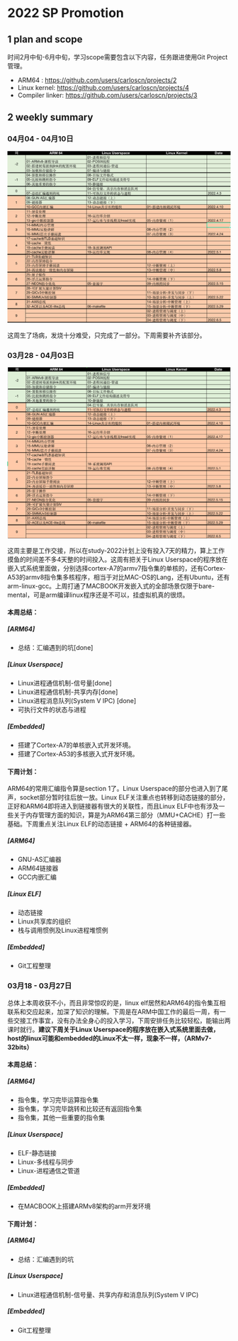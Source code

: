 # 2022 SP Promotion

## 1 plan and scope

时间2月中旬-6月中旬，学习scope需要包含以下内容，任务跟进使用Git Project管理。

* ARM64 : https://github.com/users/carloscn/projects/2
* Linux kernel: https://github.com/users/carloscn/projects/4
* Compiler linker: https://github.com/users/carloscn/projects/3

## 2 weekly summary

### 04月04 - 04月10日

![image-20220410155946213](README/_media/image-20220410155946213.png)

这周生了场病，发烧十分难受，只完成了一部分。下周需要补齐该部分。

### 03月28 - 04月03日

![image-20220401162214041](_media/image-20220401162214041.png)

这周主要是工作交接，所以在study-2022计划上没有投入7天的精力，算上工作摸鱼的时间差不多4天整的时间投入。这周有把关于Linux Userspace的程序放在嵌入式系统里面做，分别选择cortex-A7的armv7指令集的单核的，还有Cortex-A53的armv8指令集多核程序，相当于对比MAC-OS的Lang，还有Ubuntu，还有arm-linux-gcc。上周打通了MACBOOK开发嵌入式的全部场景仅限于bare-mental，可是arm编译linux程序还是不可以，挂虚拟机真的很烦。

#### 本周总结：

##### [ARM64]

* 总结：汇编遇到的坑[done]

##### [Linux Userspace]

* Linux进程通信机制-信号量[done]
* Linux进程通信机制-共享内存[done]
* Linux进程消息队列(System V IPC) [done]
* 可执行文件的状态与进程

##### [Embedded]

* 搭建了Cortex-A7的单核嵌入式开发环境。
* 搭建了Cortex-A53的多核嵌入式开发环境。

#### 下周计划：

ARM64的常用汇编指令算是section 1了。Linux Userspace的部分也进入到了尾声，socket部分暂时往后放一放。Linux ELF关注重点也转移到动态链接的部分，正好和ARM64即将进入到链接器有很大的关联性，而且Linux ELF中也有涉及一些关于内存管理方面的知识，算是为ARM64第三部分（MMU+CACHE）打一些基础。下周重点关注Linux ELF的动态链接 + ARM64的各种链接器。

##### [ARM64]

* GNU-AS汇编器
* ARM64链接器
* GCC内嵌汇编

##### [Linux ELF]

* 动态链接
* Linux共享库的组织
* 栈与调用惯例及Linux进程堆惯例

#####  [Embedded]

* Git工程整理

### 03月18 - 03月27日

总体上本周收获不小，而且非常惊叹的是，linux elf居然和ARM64的指令集互相联系和交应起来，加深了知识的理解。下周是在ARM中国工作的最后一周，有一些交接工作事宜，没有办法全身心的投入学习，下周安排任务比较轻松，能输出两课时就行。**建议下周关于Linux Userspace的程序放在嵌入式系统里面去做，host的linux可能和embedded的Linux不太一样，现象不一样，（ARMv7-32bits）**

#### 本周总结：

##### [ARM64]

* 指令集，学习完毕运算指令集
* 指令集，学习完毕跳转和比较还有返回指令集
* 指令集，其他一些重要的指令集

##### [Linux Userspace]

* ELF-静态链接
* Linux-多线程与同步
* Linux-进程通信之管道

#####  [Embedded]

* 在MACBOOK上搭建ARMv8架构的arm开发环境

#### 下周计划：

##### [ARM64]

* 总结：汇编遇到的坑

##### [Linux Userspace]

* Linux进程通信机制-信号量、共享内存和消息队列(System V IPC)

#####  [Embedded]

* Git工程整理


